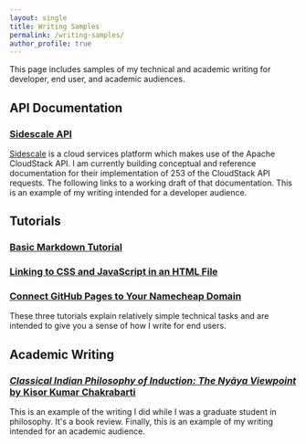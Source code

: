 ```yaml
---
layout: single
title: Writing Samples
permalink: /writing-samples/
author_profile: true
---
```


This page includes samples of my technical and academic writing for developer, end user, and academic audiences.

## API Documentation

### [Sidescale API](pauljwil.com/sidescale-api)

[Sidescale](sidescale.com) is a cloud services platform which makes use of the Apache CloudStack API. I am currently building conceptual and reference documentation for their implementation of 253 of the CloudStack API requests. The following links to a working draft of that documentation. This is an example of my writing intended for a developer audience.

## Tutorials

### [Basic Markdown Tutorial](https://dev.to/pauljwil/basic-markdown-tutorial-1bof)

### [Linking to CSS and JavaScript in an HTML File](https://dev.to/pauljwil/linking-to-css-and-javascript-in-an-html-file-306m)

### [Connect GitHub Pages to Your Namecheap Domain](https://dev.to/pauljwil/connect-github-pages-to-your-namecheap-domain-4gjj)

These three tutorials explain relatively simple technical tasks and are intended to give you a sense of how I write for end users.

## Academic Writing

### [*Classical Indian Philosophy of Induction: The Nyāya Viewpoint* by Kisor Kumar Chakrabarti](/assets/pdfs/paul-williams-writing-sample-book-review.pdf)

This is an example of the writing I did while I was a graduate student in philosophy. It's a book review. Finally, this is an example of my writing intended for an academic audience.
